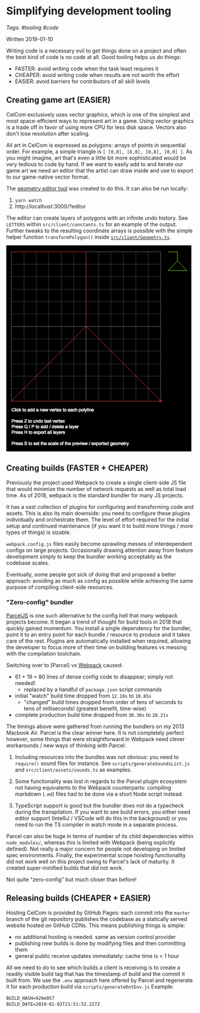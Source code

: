 # Simplifying development tooling
_Tags: #tooling #code_
 
Written 2019-01-10

Writing code is a necessary evil to get things done on a project and often the best kind of code 
is no code at all. Good tooling helps us do things: 

- FASTER: avoid writing code when the task least requires it 
- CHEAPER: avoid writing code when results are not worth the effort
- EASIER: avoid barriers for contributors of all skill levels 

## Creating game art (EASIER)

CelCom exclusively uses vector graphics, which is one of the simplest and most space-efficient ways 
to represent art in a game. Using vector graphics is a trade off in favor of using more CPU for less disk space.
Vectors also don't lose resolution after scaling.

All art in CelCom is expressed as polygons: arrays of points in sequential order. For example, a simple triangle is
`[ [0,0], [8,0], [0,8], [0,0] ]`.
As you might imagine, art that's even a little bit more sophisticated would be very tedious to code by hand. 
If we want to easily add to and iterate our game art we need an editor that the artist can draw inside and use to export 
to our game-native vector format.

The [geometry editor tool](http://jsyang.ca/celestial?editor) was created to do this. It can also be run locally:

1. `yarn watch`
2. http://localhost:3000/?editor
 
The editor can create layers of polygons with an infinite undo history. See `LETTERS` within `src/client/constants.ts` 
for an example of the output. Further tweaks to the resulting coordinate arrays is possible with the simple helper 
function `transformPolygon()` inside [`src/client/Geometry.ts`](https://github.com/jsyang/celestial/blob/master/src/client/Geometry.ts).   

![geometry editor](images/editor.png)

## Creating builds (FASTER + CHEAPER)

Previously the project used Webpack to create a single client-side JS file that would minimize the number of 
network requests as well as total load time. As of 2018, webpack is the standard bundler for many JS projects. 

It has a vast collection of plugins for configuring and transforming code and assets. This is also its main downside:
you need to configure these plugins individually and orchestrate them. The level of effort required for the initial setup
and continued maintenance (if you want it to build more things / more types of things) is sizable.  

`webpack.config.js` files easily become sprawling messes of interdependent configs on large projects. Occasionally 
drawing attention away from feature development simply to keep the bundler working acceptably as the codebase scales. 

Eventually, some people got sick of doing that and proposed a better approach: avoiding as much as config as possible 
while achieving the same purpose of compiling client-side resources.

### "Zero-config" bundler

[ParcelJS](https://parceljs.org) is one such alternative to the config hell that many webpack projects become. It began 
a trend of thought for build tools in 2018 that quickly gained momentum. You install a single dependency for the bundler,
point it to an entry point for each bundle / resource to produce and it takes care of the rest. 
Plugins are automatically installed when required, allowing the developer to focus more of their time on 
building features vs messing with the compilation toolchain. 

Switching over to [Parcel] vs [Webpack](https://github.com/jsyang/celestial/commit/7a5963fd952507c20e6eddbd0eed755b6fc4fca1) caused:

- 61 + 19 = 80 lines of dense config code to disappear; simply not needed!
  - replaced by a handful of `package.json` script commands
- initial "watch" build time dropped from `12.18s` to `10.85s`
  - "changed" build times dropped from order of tens of seconds to tens of milliseconds! (greatest benefit, time-wise)
- complete production build time dropped from `30.30s` to `28.21s` 
 
The timings above were gathered from running the bundlers on my 2013 Macbook Air. Parcel is the clear winner here. 
It is not completely perfect however, some things that were straightforward in Webpack 
need clever workarounds / new ways of thinking with Parcel:

1. Including resources into the bundles was not obvious: you need to `require()` sound files for instance.
See `scripts/generateSoundsList.js` and `src/client/assets/sounds.ts` as examples.

2. Some functionality was lost in regards to the Parcel plugin ecosystem not having equivalents to the Webpack counterparts:
compiling markdown (`.md`) files had to be done via a short Node script instead.

3. TypeScript support is good but the bundler does not do a typecheck during the transpilation. If you want to see
build errors, you either need editor support (IntelliJ / VSCode will do this in the background) or you need to
run the TS compiler in watch mode in a separate process.

Parcel can also be huge in terms of number of its child dependencies within `node_modules/`, whereas this is 
limited with Webpack (being explicitly defined). Not really a major concern for people not developing on limited spec
environments. Finally, the experimental scope hoisting functionality did not work well on this project owing to Parcel's
lack of maturity. It created super-minified builds that did not work.

Not quite "zero-config" but much closer than before!

## Releasing builds (CHEAPER + EASIER) 

Hosting CelCom is provided by GitHub Pages: each commit into the `master` branch of the git repository publishes the 
codebase as a statically served website hosted on GitHub CDNs. This means publishing things is simple:

- no additional hosting is needed. same as version control provider
- publishing new builds is done by modifying files and then committing them
- general public receive updates immediately: cache time is < 1 hour

All we need to do to see which builds a client is receiving is to create a readily visible build tag that has the 
timestamp of build and the commit it built from. We use the `.env` approach here offered by Parcel and regenerate it
for each production build via `scripts/generateDotEnv.js` Example:

```
BUILD_HASH=929e057
BUILD_DATE=2019-01-02T21:51:52.227Z
```
